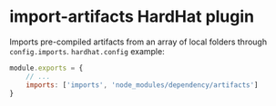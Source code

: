 # import-artifacts HardHat plugin

Imports pre-compiled artifacts from an array of local folders through `config.imports`.
`hardhat.config` example:
```javascript
module.exports = {
    // ...
    imports: ['imports', 'node_modules/dependency/artifacts']
}
```